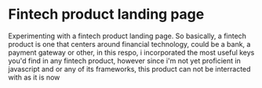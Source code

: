 # Fintech product landing page
Experimenting with a fintech product landing page. 
So basically, a fintech product is one that centers around financial technology, could be a bank, a payment gateway or other, in this respo, i incorporated the most useful keys you'd find in any fintech product, however since i'm not yet proficient in javascript and or any of its frameworks, this product can not be interracted with as it is now
